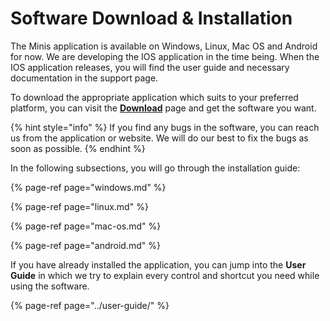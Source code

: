 # Software Download & Installation

The Minis application is available on Windows, Linux, Mac OS and Android for now. We are developing the IOS application in the time being. When the IOS application releases, you will find the user guide and necessary documentation in the support page.

To download the appropriate application which suits to your preferred platform, you can visit the [**Download**](https://compocket.com/download/) page and get the software you want.

{% hint style="info" %}
If you find any bugs in the software, you can reach us from the application or website. We will do our best to fix the bugs as soon as possible.
{% endhint %}

In the following subsections, you will go through the installation guide:

{% page-ref page="windows.md" %}

{% page-ref page="linux.md" %}

{% page-ref page="mac-os.md" %}

{% page-ref page="android.md" %}

If you have already installed the application, you can jump into the **User Guide** in which we try to explain every control and shortcut you need while using the software.

{% page-ref page="../user-guide/" %}



